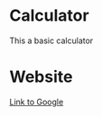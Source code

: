 # Calculator
This a basic calculator 

# Website
[Link to Google](file:///D:/HTML%20sandbox/calc.html)

